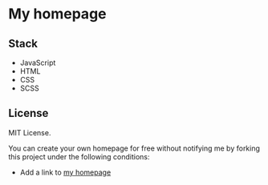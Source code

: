 # My homepage 

## Stack 

- JavaScript 
- HTML
- CSS
- SCSS

## License

MIT License.

You can create your own homepage for free without notifying me by forking this project under the following conditions:

- Add a link to [my homepage](https://www.craftz.dog/)
